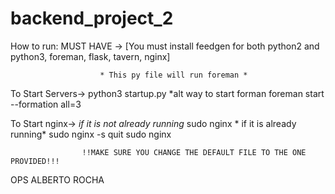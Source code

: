 # backend_project_2

How to run:
  MUST HAVE ->  [You must install feedgen for both python2 and python3,
                foreman,
                flask,
                tavern,
                nginx]

                        * This py file will run foreman *
  To Start  Servers->       python3 startup.py 
                        *alt way to start forman
                            foreman start --formation all=3


  To Start  nginx->  *if it is not already running*
                        sudo nginx
                    * if it is already running*
                        sudo nginx -s quit
                        sudo nginx

                    !!MAKE SURE YOU CHANGE THE DEFAULT FILE TO THE ONE PROVIDED!!!





OPS ALBERTO ROCHA
